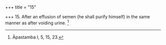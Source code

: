 +++
title = "15"

+++
15. After an effusion of semen (he shall purify himself) in the same manner as after voiding urine. [^9] 


[^9]:  Āpastamba I, 5, 15, 23.
